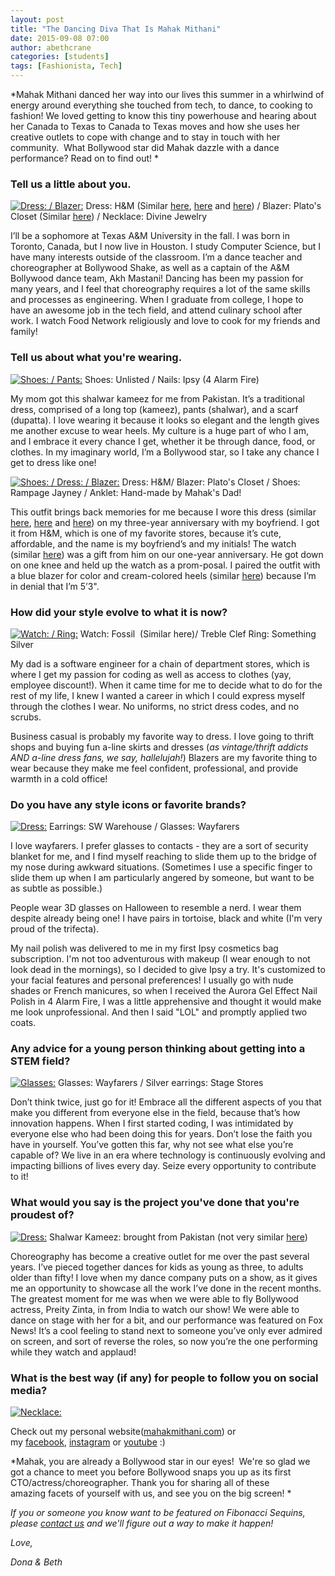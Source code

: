 ```yaml
---
layout: post
title: "The Dancing Diva That Is Mahak Mithani"
date: 2015-09-08 07:00
author: abethcrane
categories: [students]
tags: [Fashionista, Tech]
---
```


*Mahak Mithani danced her way into our lives this summer in a whirlwind of energy around everything she touched from tech, to dance, to cooking to fashion! We loved getting to know this tiny powerhouse and hearing about her Canada to Texas to Canada to Texas moves and how she uses her creative outlets to cope with change and to stay in touch with her community.  What Bollywood star did Mahak dazzle with a dance performance? Read on to find out! *

### Tell us a little about you.

[![Dress: / Blazer: ](http://www.fibonaccisequinsblog.com/wp-content/uploads/2015/08/IMG_3166-1024x683.jpg)](http://www.fibonaccisequinsblog.com/wp-content/uploads/2015/08/IMG_3166.jpg) Dress: H&M (Similar [here](http://amzn.to/1K35W35), [here](http://amzn.to/1K36ia3) and [here](http://amzn.to/1UCS4yh)) / Blazer: Plato's Closet (Similar [here](http://amzn.to/1UCS4yh)) / Necklace: Divine Jewelry

I’ll be a sophomore at Texas A&M University in the fall. I was born in Toronto, Canada, but I now live in Houston. I study Computer Science, but I have many interests outside of the classroom. I’m a dance teacher and choreographer at Bollywood Shake, as well as a captain of the A&M Bollywood dance team, Akh Mastani! Dancing has been my passion for many years, and I feel that choreography requires a lot of the same skills and processes as engineering. When I graduate from college, I hope to have an awesome job in the tech field, and attend culinary school after work. I watch Food Network religiously and love to cook for my friends and family!

### Tell us about what you're wearing.

[![Shoes: / Pants: ](http://www.fibonaccisequinsblog.com/wp-content/uploads/2015/08/IMG_3248-683x1024.jpg)](http://www.fibonaccisequinsblog.com/wp-content/uploads/2015/08/IMG_3248.jpg) Shoes: Unlisted / Nails: Ipsy (4 Alarm Fire)

My mom got this shalwar kameez for me from Pakistan. It’s a traditional dress, comprised of a long top (kameez), pants (shalwar), and a scarf (dupatta). I love wearing it because it looks so elegant and the length gives me another excuse to wear heels. My culture is a huge part of who I am, and I embrace it every chance I get, whether it be through dance, food, or clothes. In my imaginary world, I’m a Bollywood star, so I take any chance I get to dress like one!

[![Shoes: / Dress: / Blazer: ](http://www.fibonaccisequinsblog.com/wp-content/uploads/2015/08/IMG_3078-683x1024.jpg)](http://www.fibonaccisequinsblog.com/wp-content/uploads/2015/08/IMG_3078.jpg) Dress: H&M/ Blazer: Plato's Closet / Shoes: Rampage Jayney / Anklet: Hand-made by Mahak's Dad!

This outfit brings back memories for me because I wore this dress (similar [here](http://amzn.to/1K35W35), [here](http://amzn.to/1K36ia3) and [here](http://amzn.to/1UCS4yh)) on my three-year anniversary with my boyfriend. I got it from H&M, which is one of my favorite stores, because it’s cute, affordable, and the name is my boyfriend’s and my initials! The watch (similar [here](http://amzn.to/1NeaeFL)) was a gift from him on our one-year anniversary. He got down on one knee and held up the watch as a prom-posal. I paired the outfit with a blue blazer for color and cream-colored heels (similar [here](http://amzn.to/1PXLuAN)) because I’m in denial that I’m 5’3".

### How did your style evolve to what it is now?

[![Watch: / Ring: ](http://www.fibonaccisequinsblog.com/wp-content/uploads/2015/08/IMG_3194-1024x683.jpg)](http://www.fibonaccisequinsblog.com/wp-content/uploads/2015/08/IMG_3194.jpg) Watch: Fossil  (Similar here)/ Treble Clef Ring: Something Silver

My dad is a software engineer for a chain of department stores, which is where I get my passion for coding as well as access to clothes (yay, employee discount!). When it came time for me to decide what to do for the rest of my life, I knew I wanted a career in which I could express myself through the clothes I wear. No uniforms, no strict dress codes, and no scrubs.

Business casual is probably my favorite way to dress. I love going to thrift shops and buying fun a-line skirts and dresses (*as vintage/thrift addicts AND a-line dress fans, we say, hallelujah!*) Blazers are my favorite thing to wear because they make me feel confident, professional, and provide warmth in a cold office!

### Do you have any style icons or favorite brands?

[![Dress: ](http://www.fibonaccisequinsblog.com/wp-content/uploads/2015/08/IMG_3202-683x1024.jpg)](http://www.fibonaccisequinsblog.com/wp-content/uploads/2015/08/IMG_3202.jpg) Earrings: SW Warehouse / Glasses: Wayfarers

I love wayfarers. I prefer glasses to contacts - they are a sort of security blanket for me, and I find myself reaching to slide them up to the bridge of my nose during awkward situations. (Sometimes I use a specific finger to slide them up when I am particularly angered by someone, but want to be as subtle as possible.)

People wear 3D glasses on Halloween to resemble a nerd. I wear them despite already being one! I have pairs in tortoise, black and white (I'm very proud of the trifecta).

My nail polish was delivered to me in my first Ipsy cosmetics bag subscription. I'm not too adventurous with makeup (I wear enough to not look dead in the mornings), so I decided to give Ipsy a try. It's customized to your facial features and personal preferences! I usually go with nude shades or French manicures, so when I received the Aurora Gel Effect Nail Polish in 4 Alarm Fire, I was a little apprehensive and thought it would make me look unprofessional. And then I said "LOL" and promptly applied two coats.

### Any advice for a young person thinking about getting into a STEM field?

[![Glasses: ](http://www.fibonaccisequinsblog.com/wp-content/uploads/2015/08/IMG_3188-1024x683.jpg)](http://www.fibonaccisequinsblog.com/wp-content/uploads/2015/08/IMG_3188.jpg) Glasses: Wayfarers / Silver earrings: Stage Stores

Don’t think twice, just go for it! Embrace all the different aspects of you that make you different from everyone else in the field, because that’s how innovation happens. When I first started coding, I was intimidated by everyone else who had been doing this for years. Don’t lose the faith you have in yourself. You’ve gotten this far, why not see what else you’re capable of? We live in an era where technology is continuously evolving and impacting billions of lives every day. Seize every opportunity to contribute to it!

### What would you say is the project you've done that you're proudest of?

[![Dress: ](http://www.fibonaccisequinsblog.com/wp-content/uploads/2015/08/IMG_3233-1024x683.jpg)](http://www.fibonaccisequinsblog.com/wp-content/uploads/2015/08/IMG_3233.jpg) Shalwar Kameez: brought from Pakistan (not very similar [here](http://amzn.to/1Nebqcd))

Choreography has become a creative outlet for me over the past several years. I’ve pieced together dances for kids as young as three, to adults older than fifty! I love when my dance company puts on a show, as it gives me an opportunity to showcase all the work I’ve done in the recent months. The greatest moment for me was when we were able to fly Bollywood actress, Preity Zinta, in from India to watch our show! We were able to dance on stage with her for a bit, and our performance was featured on Fox News! It’s a cool feeling to stand next to someone you’ve only ever admired on screen, and sort of reverse the roles, so now you’re the one performing while they watch and applaud!

### What is the best way (if any) for people to follow you on social media?

[![Necklace: ](http://www.fibonaccisequinsblog.com/wp-content/uploads/2015/08/IMG_3294-1024x683.jpg)](http://www.fibonaccisequinsblog.com/wp-content/uploads/2015/08/IMG_3294.jpg)

Check out my personal website([mahakmithani.com](http://mahakmithani.com)) or my [facebook](https://www.facebook.com/mahak.mithani), [instagram](https://instagram.com/mahakmithani) or [youtube](https://www.youtube.com/user/mahakmithani) :)

*Mahak, you are already a Bollywood star in our eyes!  We're so glad we got a chance to meet you before Bollywood snaps you up as its first CTO/actress/choreographer. Thank you for sharing all of these amazing facets of yourself with us, and see you on the big screen! *

*If you or someone you know want to be featured on Fibonacci Sequins, please [contact us](mailto:%20donainparis@gmail.com) and we'll figure out a way to make it happen!*

*Love,*

*Dona & Beth*

